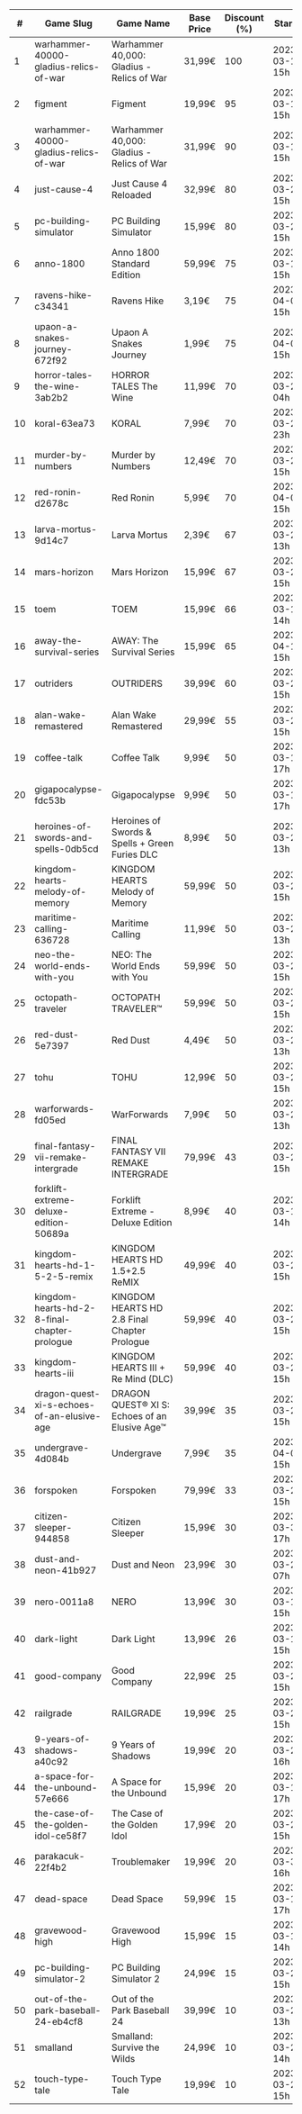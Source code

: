|#|Game Slug|Game Name|Base Price|Discount (%)|Starts|Ends|
|---|---|---|---|---|---|---|
|1|warhammer-40000-gladius-relics-of-war|Warhammer 40,000: Gladius - Relics of War|31,99€|100|2023-03-16 15h|2023-03-23 15h|
|2|figment|Figment|19,99€|95|2023-03-16 15h|2023-04-09 15h|
|3|warhammer-40000-gladius-relics-of-war|Warhammer 40,000: Gladius - Relics of War|31,99€|90|2023-03-16 15h|2023-03-23 15h|
|4|just-cause-4|Just Cause 4 Reloaded|32,99€|80|2023-03-27 15h|2023-04-03 16h|
|5|pc-building-simulator|PC Building Simulator|15,99€|80|2023-03-28 15h|2023-04-04 15h|
|6|anno-1800|Anno 1800 Standard Edition|59,99€|75|2023-03-16 15h|2023-03-23 16h|
|7|ravens-hike-c34341|Ravens Hike|3,19€|75|2023-04-03 15h|2023-04-10 15h|
|8|upaon-a-snakes-journey-672f92|Upaon A Snakes Journey|1,99€|75|2023-04-03 15h|2023-04-10 15h|
|9|horror-tales-the-wine-3ab2b2|HORROR TALES The Wine|11,99€|70|2023-03-22 04h|2023-04-02 04h|
|10|koral-63ea73|KORAL|7,99€|70|2023-03-23 23h|2023-04-04 23h|
|11|murder-by-numbers|Murder by Numbers|12,49€|70|2023-03-28 15h|2023-04-04 15h|
|12|red-ronin-d2678c|Red Ronin|5,99€|70|2023-04-03 15h|2023-04-10 15h|
|13|larva-mortus-9d14c7|Larva Mortus|2,39€|67|2023-03-27 13h|2023-04-03 13h|
|14|mars-horizon|Mars Horizon|15,99€|67|2023-03-28 15h|2023-04-04 15h|
|15|toem|TOEM|15,99€|66|2023-03-16 14h|2023-03-23 14h|
|16|away-the-survival-series|AWAY: The Survival Series|15,99€|65|2023-04-15 15h|2023-04-29 15h|
|17|outriders|OUTRIDERS|39,99€|60|2023-03-27 15h|2023-04-03 16h|
|18|alan-wake-remastered|Alan Wake Remastered|29,99€|55|2023-03-28 15h|2023-04-04 15h|
|19|coffee-talk|Coffee Talk|9,99€|50|2023-03-16 17h|2023-03-23 17h|
|20|gigapocalypse-fdc53b|Gigapocalypse|9,99€|50|2023-03-16 17h|2023-03-23 17h|
|21|heroines-of-swords-and-spells-0db5cd|Heroines of Swords & Spells + Green Furies DLC|8,99€|50|2023-03-21 13h|2023-03-28 13h|
|22|kingdom-hearts-melody-of-memory|KINGDOM HEARTS Melody of Memory|59,99€|50|2023-03-27 15h|2023-04-03 16h|
|23|maritime-calling-636728|Maritime Calling|11,99€|50|2023-03-27 13h|2023-04-03 13h|
|24|neo-the-world-ends-with-you|NEO: The World Ends with You|59,99€|50|2023-03-27 15h|2023-04-03 16h|
|25|octopath-traveler|OCTOPATH TRAVELER™|59,99€|50|2023-03-27 15h|2023-04-03 16h|
|26|red-dust-5e7397|Red Dust|4,49€|50|2023-03-20 13h|2023-03-27 13h|
|27|tohu|TOHU|12,99€|50|2023-03-28 15h|2023-04-04 15h|
|28|warforwards-fd05ed|WarForwards|7,99€|50|2023-03-20 13h|2023-03-27 13h|
|29|final-fantasy-vii-remake-intergrade|FINAL FANTASY VII REMAKE INTERGRADE|79,99€|43|2023-03-27 15h|2023-04-03 16h|
|30|forklift-extreme-deluxe-edition-50689a|Forklift Extreme - Deluxe Edition|8,99€|40|2023-03-16 14h|2023-03-23 14h|
|31|kingdom-hearts-hd-1-5-2-5-remix|KINGDOM HEARTS HD 1.5+2.5 ReMIX|49,99€|40|2023-03-27 15h|2023-04-03 16h|
|32|kingdom-hearts-hd-2-8-final-chapter-prologue|KINGDOM HEARTS HD 2.8 Final Chapter Prologue|59,99€|40|2023-03-27 15h|2023-04-03 16h|
|33|kingdom-hearts-iii|KINGDOM HEARTS III + Re Mind (DLC)|59,99€|40|2023-03-27 15h|2023-04-03 16h|
|34|dragon-quest-xi-s-echoes-of-an-elusive-age|DRAGON QUEST® XI S: Echoes of an Elusive Age™|39,99€|35|2023-03-27 15h|2023-04-03 16h|
|35|undergrave-4d084b|Undergrave|7,99€|35|2023-04-03 15h|2023-04-10 15h|
|36|forspoken|Forspoken|79,99€|33|2023-03-23 15h|2023-04-03 16h|
|37|citizen-sleeper-944858|Citizen Sleeper|15,99€|30|2023-03-30 17h|2023-04-05 17h|
|38|dust-and-neon-41b927|Dust and Neon|23,99€|30|2023-03-27 07h|2023-04-03 07h|
|39|nero-0011a8|NERO|13,99€|30|2023-03-16 15h|2023-03-23 15h|
|40|dark-light|Dark Light|13,99€|26|2023-03-16 15h|2023-03-24 15h|
|41|good-company|Good Company|22,99€|25|2023-03-28 15h|2023-04-04 15h|
|42|railgrade|RAILGRADE|19,99€|25|2023-03-28 15h|2023-04-04 15h|
|43|9-years-of-shadows-a40c92|9 Years of Shadows|19,99€|20|2023-03-27 16h|2023-04-03 16h|
|44|a-space-for-the-unbound-57e666|A Space for the Unbound|15,99€|20|2023-03-16 17h|2023-03-26 17h|
|45|the-case-of-the-golden-idol-ce58f7|The Case of the Golden Idol|17,99€|20|2023-03-23 15h|2023-04-02 15h|
|46|parakacuk-22f4b2|Troublemaker|19,99€|20|2023-03-30 16h|2023-04-06 16h|
|47|dead-space|Dead Space|59,99€|15|2023-03-16 17h|2023-03-23 17h|
|48|gravewood-high|Gravewood High|15,99€|15|2023-03-16 14h|2023-03-23 14h|
|49|pc-building-simulator-2|PC Building Simulator 2|24,99€|15|2023-03-28 15h|2023-04-04 15h|
|50|out-of-the-park-baseball-24-eb4cf8|Out of the Park Baseball 24|39,99€|10|2023-03-24 13h|2023-04-07 13h|
|51|smalland|Smalland: Survive the Wilds|24,99€|10|2023-03-29 14h|2023-04-10 14h|
|52|touch-type-tale|Touch Type Tale|19,99€|10|2023-03-28 15h|2023-04-04 15h|
